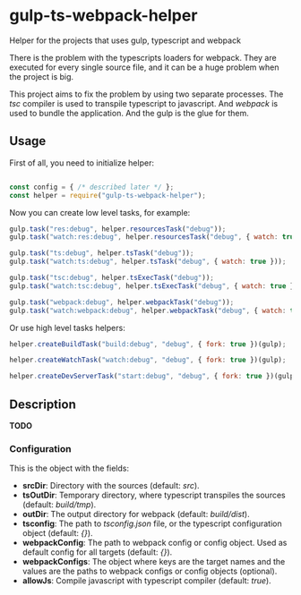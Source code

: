 # gulp-ts-webpack-helper
Helper for the projects that uses gulp, typescript and webpack

There is the problem with the typescripts loaders for webpack. They are executed for
every single source file, and it can be a huge problem when the project is big.

This project aims to fix the problem by using two separate processes. The _tsc_
compiler is used to transpile typescript to javascript. And _webpack_ is used to
bundle the application. And the gulp is the glue for them.

## Usage

First of all, you need to initialize helper:

```js

const config = { /* described later */ };
const helper = require("gulp-ts-webpack-helper");

```

Now you can create low level tasks, for example:

```js
gulp.task("res:debug", helper.resourcesTask("debug"));
gulp.task("watch:res:debug", helper.resourcesTask("debug", { watch: true }));

gulp.task("ts:debug", helper.tsTask("debug"));
gulp.task("watch:ts:debug", helper.tsTask("debug", { watch: true }));

gulp.task("tsc:debug", helper.tsExecTask("debug"));
gulp.task("watch:tsc:debug", helper.tsExecTask("debug", { watch: true }));

gulp.task("webpack:debug", helper.webpackTask("debug"));
gulp.task("watch:webpack:debug", helper.webpackTask("debug", { watch: true }));

```

Or use high level tasks helpers:

```js
helper.createBuildTask("build:debug", "debug", { fork: true })(gulp);

helper.createWatchTask("watch:debug", "debug", { fork: true })(gulp);

helper.createDevServerTask("start:debug", "debug", { fork: true })(gulp);

```

## Description

**TODO**

### Configuration

This is the object with the fields:

- **srcDir**: Directory with the sources (default: _src_).
- **tsOutDir**: Temporary directory, where typescript transpiles the sources (default: _build/tmp_).
- **outDir**: The output directory for webpack (default: _build/dist_).
- **tsconfig**: The path to _tsconfig.json_ file, or the typescript configuration object (default: _{}_).
- **webpackConfig**: The path to webpack config or config object. Used as default config for all targets (default: _{}_).
- **webpackConfigs**: The object where keys are the target names and the values are the paths to webpack configs or config objects (optional).
- **allowJs**: Compile javascript with typescript compiler (default: _true_).
